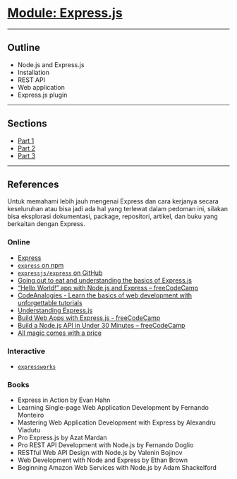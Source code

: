 # [Module: Express.js](https://gitlab.com/impactbyte-arkademy/module-expressjs)

--------------------------------------------------------------------------------

## Outline

* Node.js and Express.js
* Installation
* REST API
* Web application
* Express.js plugin

--------------------------------------------------------------------------------

## Sections

* [Part 1](./1-EXPRESSJS-DASAR.md)
* [Part 2](./2-EXPRESSJS-API.md)
* [Part 3](./3-EXPRESSJS-WEB.md)

--------------------------------------------------------------------------------

## References

Untuk memahami lebih jauh mengenai Express dan cara kerjanya secara keseluruhan atau bisa jadi ada hal yang terlewat dalam pedoman ini, silakan bisa eksplorasi dokumentasi, package, repositori, artikel, dan buku yang berkaitan dengan Express.

### Online

* [Express](https://expressjs.com)
* [`express` on npm](https://www.npmjs.com/package/express)
* [`expressjs/express` on GitHub](https://github.com/expressjs/express)
* [Going out to eat and understanding the basics of Express.js](https://medium.freecodecamp.org/going-out-to-eat-and-understanding-the-basics-of-express-js-f034a029fb66)
* [“Hello World!” app with Node.js and Express – freeCodeCamp](https://medium.com/@adnanrahic/hello-world-app-with-node-js-and-express-c1eb7cfa8a30)
* [CodeAnalogies - Learn the basics of web development with unforgettable tutorials](https://www.codeanalogies.com)
* [Understanding Express.js](http://evanhahn.com/understanding-express)
* [Build Web Apps with Express.js - freeCodeCamp](https://www.freecodecamp.org/challenges/build-web-apps-with-expressjs)
* [Build a Node.js API in Under 30 Minutes – freeCodeCamp](https://medium.freecodecamp.org/building-a-simple-node-js-api-in-under-30-minutes-a07ea9e390d2)
* [All magic comes with a price](https://shapeshed.com/all-magic-comes-with-a-price)

### Interactive

* [`expressworks`](https://github.com/azat-co/expressworks)

### Books

* Express in Action by Evan Hahn
* Learning Single-page Web Application Development by Fernando Monteiro
* Mastering Web Application Development with Express by Alexandru Vladutu
* Pro Express.js by Azat Mardan
* Pro REST API Development with Node.js by Fernando Doglio
* RESTful Web API Design with Node.js by Valenin Bojinov
* Web Development with Node and Express by Ethan Brown
* Beginning Amazon Web Services with Node.js by Adam Shackelford
